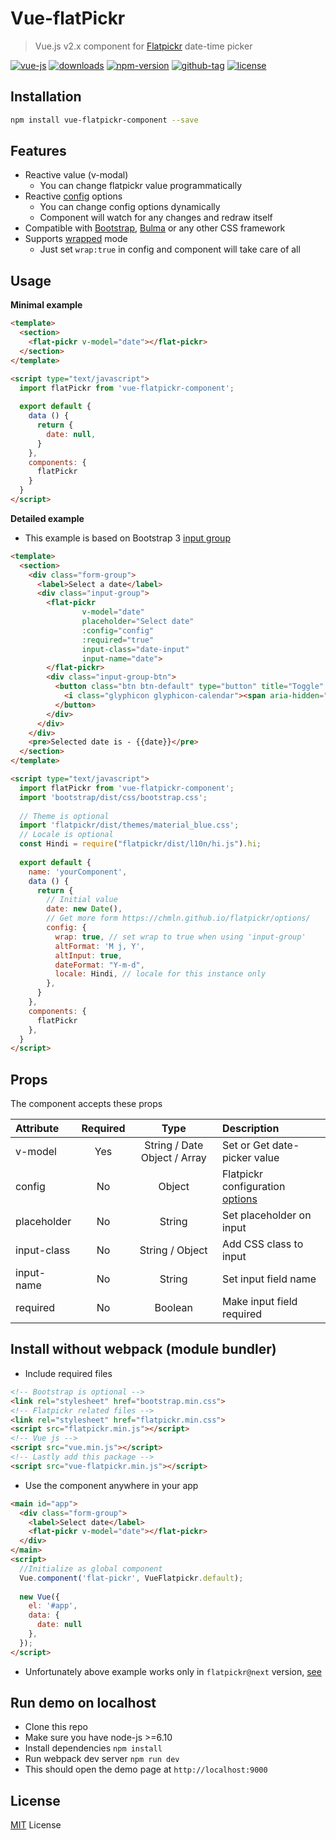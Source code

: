 # Vue-flatPickr

> Vue.js v2.x component for [Flatpickr](https://chmln.github.io/flatpickr/) date-time picker

[![vue-js](https://img.shields.io/badge/vue.js-2.x-brightgreen.svg?maxAge=604800)](https://github.com/ankurk91/vue-flatpickr-component/)
[![downloads](https://img.shields.io/npm/dt/vue-flatpickr-component.svg)](https://www.npmjs.com/package/vue-flatpickr-component)
[![npm-version](https://img.shields.io/npm/v/vue-flatpickr-component.svg)](https://www.npmjs.com/package/vue-flatpickr-component)
[![github-tag](https://img.shields.io/github/tag/ankurk91/vue-flatpickr-component.svg?maxAge=1800)](https://github.com/ankurk91/vue-flatpickr-component/)
[![license](https://img.shields.io/github/license/ankurk91/vue-flatpickr-component.svg?maxAge=604800)]()

## Installation
```bash
npm install vue-flatpickr-component --save
```

## Features
* Reactive value (v-modal)
    - You can change flatpickr value programmatically 
* Reactive [config](https://chmln.github.io/flatpickr/options/) options
    - You can change config options dynamically
    - Component will watch for any changes and redraw itself
* Compatible with [Bootstrap](http://getbootstrap.com/), [Bulma](http://bulma.io/) or any other CSS framework
* Supports [wrapped](https://chmln.github.io/flatpickr/examples/#flatpickr-external-elements) mode
    - Just set ``wrap:true`` in config and component will take care of all

## Usage
**Minimal example**
```html
<template>
  <section>
    <flat-pickr v-model="date"></flat-pickr>
  </section>
</template>

<script type="text/javascript">
  import flatPickr from 'vue-flatpickr-component';
 
  export default {    
    data () {
      return {
        date: null,       
      }
    },
    components: {
      flatPickr
    }
  }
</script>
```

**Detailed example**
* This example is based on Bootstrap 3 [input group](http://getbootstrap.com/components/#input-groups)
```html
<template>
  <section>
    <div class="form-group">
      <label>Select a date</label>
      <div class="input-group">
        <flat-pickr
                v-model="date"
                placeholder="Select date"
                :config="config"
                :required="true"
                input-class="date-input"
                input-name="date">
        </flat-pickr>
        <div class="input-group-btn">
          <button class="btn btn-default" type="button" title="Toggle" data-toggle>
            <i class="glyphicon glyphicon-calendar"><span aria-hidden="true" class="sr-only">Toggle</span></i>
          </button>
        </div>
      </div>
    </div>
    <pre>Selected date is - {{date}}</pre>
  </section>
</template>

<script type="text/javascript">
  import flatPickr from 'vue-flatpickr-component';
  import 'bootstrap/dist/css/bootstrap.css';
  
  // Theme is optional
  import 'flatpickr/dist/themes/material_blue.css';
  // Locale is optional
  const Hindi = require("flatpickr/dist/l10n/hi.js").hi;
  
  export default {
    name: 'yourComponent',
    data () {
      return {
        // Initial value
        date: new Date(),
        // Get more form https://chmln.github.io/flatpickr/options/
        config: {
          wrap: true, // set wrap to true when using 'input-group'
          altFormat: 'M	j, Y',
          altInput: true,
          dateFormat: "Y-m-d",
          locale: Hindi, // locale for this instance only          
        },                
      }
    },
    components: {
      flatPickr
    },    
  }
</script>
```

## Props
The component accepts these props

| Attribute    | Required   | Type               | Description      |
| :---         |  :---:     | :---:              | :---            |
| v-model      |  Yes       | String / Date Object / Array | Set or Get date-picker value |
| config       |  No        | Object             | Flatpickr configuration [options](https://chmln.github.io/flatpickr/options/)|
| placeholder  |  No        | String             | Set placeholder on input |
| input-class  |  No        | String / Object   | Add CSS class to input  |
| input-name   |  No        | String             | Set input field name  |
| required     |  No        | Boolean            | Make input field required |

## Install without webpack (module bundler)
* Include required files
```html
<!-- Bootstrap is optional -->
<link rel="stylesheet" href="bootstrap.min.css">
<!-- Flatpickr related files -->
<link rel="stylesheet" href="flatpickr.min.css">
<script src="flatpickr.min.js"></script>
<!-- Vue js -->
<script src="vue.min.js"></script>
<!-- Lastly add this package -->
<script src="vue-flatpickr.min.js"></script>
```
* Use the component anywhere in your app
```html
<main id="app">
  <div class="form-group">
    <label>Select date</label>
    <flat-pickr v-model="date"></flat-pickr>
  </div>
</main>
<script>
  //Initialize as global component
  Vue.component('flat-pickr', VueFlatpickr.default);
  
  new Vue({
    el: '#app',
    data: {
      date: null
    },    
  });
</script>
```
* Unfortunately above example works only in ``flatpickr@next`` version, [see](https://github.com/chmln/flatpickr/commit/9392c76685b229b545e76abd3b2082da26e3ce60)

## Run demo on localhost
* Clone this repo
* Make sure you have node-js >=6.10
* Install dependencies
``
npm install
``
* Run webpack dev server
``
npm run dev
``
* This should open the demo page at ``http://localhost:9000``

## License
[MIT](LICENSE.txt) License
